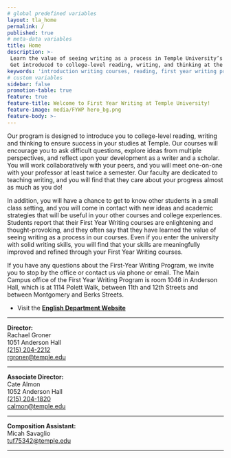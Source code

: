 ```yaml
---
# global predefined variables
layout: tla_home
permalink: /
published: true
# meta-data variables
title: Home
description: >-
 Learn the value of seeing writing as a process in Temple University’s First Year Writing Program.
 Get introduced to college-level reading, writing, and thinking at the College of Liberal Arts.
keywords: 'introduction writing courses, reading, first year writing program'
# custom variables
sidebar: false
promotion-table: true
feature: true
feature-title: Welcome to First Year Writing at Temple University!
feature-image: media/FYWP hero_bg.png
feature-body: >-
---
```

Our program is designed to introduce you to college-level reading, writing and thinking to ensure success in your studies at Temple. Our courses will encourage you to ask difficult questions, explore ideas from multiple perspectives, and reflect upon your development as a writer and a scholar. You will work collaboratively with your peers, and you will meet one-on-one with your professor at least twice a semester. Our faculty are dedicated to teaching writing, and you will find that they care about your progress almost as much as you do!

In addition, you will have a chance to get to know other students in a small class setting, and you will come in contact with new ideas and academic strategies that will be useful in your other courses and college experiences. Students report that their First Year Writing courses are enlightening and thought-provoking, and they often say that they have learned the value of seeing writing as a process in our courses. Even if you enter the university with solid writing skills, you will find that your skills are meaningfully improved and refined through your First Year Writing courses.

If you have any questions about the First-Year Writing Program, we invite you to stop by the office or contact us via phone or email. The Main Campus office of the First Year Writing Program is room 1046 in Anderson Hall, which is at 1114 Polett Walk, between 11th and 12th Streets and between Montgomery and Berks Streets. 

- Visit the **[English Department Website](https://www.cla.temple.edu/english/)**

___

  **Director:**  
   Rachael Groner  
   1051 Anderson Hall  
   [(215) 204-2212](tel:2152042212)  
   [rgroner@temple.edu](mailto:rgroner@temple.edu)  
   
   ___
   
   **Associate Director:**  
   Cate Almon  
   1052 Anderson Hall   
   [(215) 204-1820](tel:2152041820)  
   [calmon@temple.edu](mailto:calmon@temple.edu)  
   
   ___
   
   **Composition Assistant:**  
   Micah Savaglio         
   [tuf75342@temple.edu](mailto:tuf75342@temple.edu)  
   
___
   
